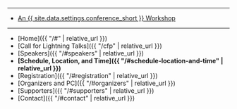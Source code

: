 ***

* <a href = "{{ site.data.settings.conference_url }}">An {{ site.data.settings.conference_short }} Workshop<i aria-hidden="true" class="fas fa-external-link-alt"></i></a>

***

* [Home]({{ "/#" | relative_url }})
* [Call for Lightning Talks]({{ "/cfp" | relative_url }})
* [Speakers]({{ "/#speakers" | relative_url }})
* **[Schedule, Location, and Time]({{ "/#schedule-location-and-time" | relative_url }})**
* [Registration]({{ "/#registration" | relative_url }})
* [Organizers and PC]({{ "/#organizers" | relative_url }})
* [Supporters]({{ "/#supporters" | relative_url }})
* [Contact]({{ "/#contact" | relative_url }})